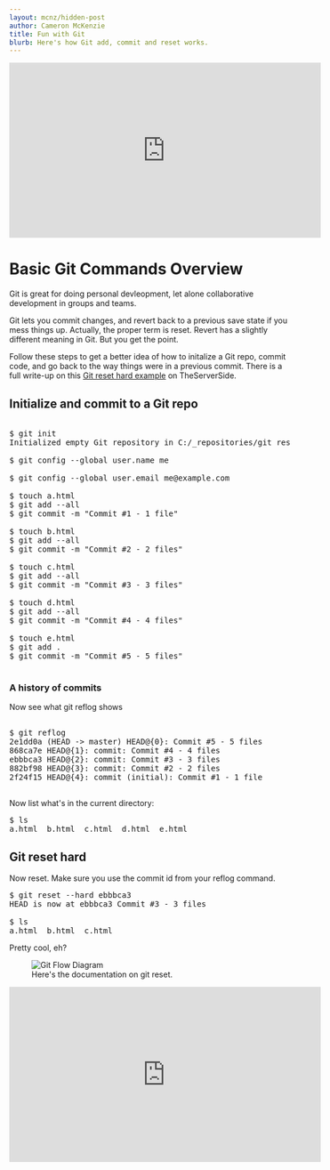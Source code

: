 ```yaml
---
layout: mcnz/hidden-post
author: Cameron McKenzie
title: Fun with Git
blurb: Here's how Git add, commit and reset works.
---
```


<div class="embed-responsive embed-responsive-16by9">
<iframe width="560" height="315" src="https://www.youtube.com/embed/PRDUK2WRzjo" frameborder="0" allow="accelerometer; autoplay; clipboard-write; encrypted-media; gyroscope; picture-in-picture" allowfullscreen></iframe>
</div>

# Basic Git Commands Overview

Git is great for doing personal devleopment, let alone collaborative development in groups and teams.

Git lets you commit changes, and revert back to a previous save state if you mess things up. Actually, the proper term is reset. Revert has a slightly different meaning in Git. But you get the point.

Follow these steps to get a better idea of how to initalize a Git repo, commit code, and go back to the way things were in a previous commit. There is a full write-up on this <a href="https://www.theserverside.com/video/How-to-use-the-git-reset-hard-command-to-change-a-commit-history">Git reset hard example</a> on TheServerSide.

## Initialize and commit to a Git repo

<pre>

$ git init
Initialized empty Git repository in C:/_repositories/git reset hard/.git/

$ git config --global user.name me

$ git config --global user.email me@example.com

$ touch a.html
$ git add --all 
$ git commit -m "Commit #1 - 1 file"

$ touch b.html
$ git add --all
$ git commit -m "Commit #2 - 2 files"

$ touch c.html
$ git add --all 
$ git commit -m "Commit #3 - 3 files"

$ touch d.html
$ git add --all
$ git commit -m "Commit #4 - 4 files"

$ touch e.html
$ git add . 
$ git commit -m "Commit #5 - 5 files"

</pre>

### A history of commits

Now see what git reflog shows

<pre>

$ git reflog
2e1dd0a (HEAD -> master) HEAD@{0}: Commit #5 - 5 files
868ca7e HEAD@{1}: commit: Commit #4 - 4 files
ebbbca3 HEAD@{2}: commit: Commit #3 - 3 files
882bf98 HEAD@{3}: commit: Commit #2 - 2 files
2f24f15 HEAD@{4}: commit (initial): Commit #1 - 1 file

</pre>

Now list what's in the current directory:

<pre>
$ ls
a.html  b.html  c.html  d.html  e.html
</pre>

## Git reset hard

Now reset. Make sure you use the commit id from your reflog command.

<pre>
$ git reset --hard ebbbca3
HEAD is now at ebbbca3 Commit #3 - 3 files

$ ls
a.html  b.html  c.html
</pre>

Pretty cool, eh?



<figure class="figure">
  <img src="https://cdn.ttgtmedia.com/rms/editorial/071918_help_file_half_column_desktop.png" alt="Git Flow Diagram" class="img-fluid mx-auto d-block img-thumbnail rounded ">
  <figcaption class="figure-caption">Here's the documentation on git reset.</figcaption>
</figure>


<div class="embed-responsive embed-responsive-16by9">
<iframe width="560" height="315" src="https://www.youtube.com/embed/XTolZqmZq6s" frameborder="0" allow="accelerometer; autoplay; clipboard-write; encrypted-media; gyroscope; picture-in-picture" allowfullscreen></iframe>
</div>
